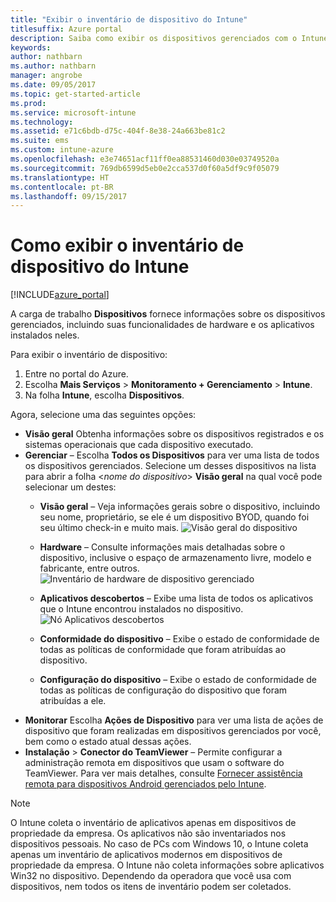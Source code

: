 ```yaml
---
title: "Exibir o inventário de dispositivo do Intune"
titlesuffix: Azure portal
description: Saiba como exibir os dispositivos gerenciados com o Intune e entender seu hardware e seus aplicativos instalados.
keywords: 
author: nathbarn
ms.author: nathbarn
manager: angrobe
ms.date: 09/05/2017
ms.topic: get-started-article
ms.prod: 
ms.service: microsoft-intune
ms.technology: 
ms.assetid: e71c6bdb-d75c-404f-8e38-24a663be81c2
ms.suite: ems
ms.custom: intune-azure
ms.openlocfilehash: e3e74651acf11ff0ea88531460d030e03749520a
ms.sourcegitcommit: 769db6599d5eb0e2cca537d0f60a5df9c9f05079
ms.translationtype: HT
ms.contentlocale: pt-BR
ms.lasthandoff: 09/15/2017
---
```

# <a name="how-to-view-intune-device-inventory"></a>Como exibir o inventário de dispositivo do Intune


[!INCLUDE[azure_portal](./includes/azure_portal.md)]

A carga de trabalho **Dispositivos** fornece informações sobre os dispositivos gerenciados, incluindo suas funcionalidades de hardware e os aplicativos instalados neles. 

Para exibir o inventário de dispositivo:

1. Entre no portal do Azure.
2. Escolha **Mais Serviços** > **Monitoramento + Gerenciamento** > **Intune**.
3. Na folha **Intune**, escolha **Dispositivos**.

Agora, selecione uma das seguintes opções:

- **Visão geral** Obtenha informações sobre os dispositivos registrados e os sistemas operacionais que cada dispositivo executado.
- **Gerenciar** – Escolha **Todos os Dispositivos** para ver uma lista de todos os dispositivos gerenciados.
    Selecione um desses dispositivos na lista para abrir a folha <*nome do dispositivo*> **Visão geral** na qual você pode selecionar um destes:
    - **Visão geral** – Veja informações gerais sobre o dispositivo, incluindo seu nome, proprietário, se ele é um dispositivo BYOD, quando foi seu último check-in e muito mais.
    ![Visão geral do dispositivo](./media/device-overview.png)
    - **Hardware** – Consulte informações mais detalhadas sobre o dispositivo, inclusive o espaço de armazenamento livre, modelo e fabricante, entre outros.
    ![Inventário de hardware de dispositivo gerenciado](./media/hardware-inventory.png)
    - **Aplicativos descobertos** – Exibe uma lista de todos os aplicativos que o Intune encontrou instalados no dispositivo.
    ![Nó Aplicativos descobertos](./media/detected-applications.png)
    


    - **Conformidade do dispositivo** – Exibe o estado de conformidade de todas as políticas de conformidade que foram atribuídas ao dispositivo.
    - **Configuração do dispositivo** – Exibe o estado de conformidade de todas as políticas de configuração do dispositivo que foram atribuídas a ele.
- **Monitorar** Escolha **Ações de Dispositivo** para ver uma lista de ações de dispositivo que foram realizadas em dispositivos gerenciados por você, bem como o estado atual dessas ações.
- **Instalação** > **Conector do TeamViewer** – Permite configurar a administração remota em dispositivos que usam o software do TeamViewer. Para ver mais detalhes, consulte [Fornecer assistência remota para dispositivos Android gerenciados pelo Intune](/intune/device-profile-android-teamviewer).

>[!NOTE]
> O Intune coleta o inventário de aplicativos apenas em dispositivos de propriedade da empresa. Os aplicativos não são inventariados nos dispositivos pessoais. No caso de PCs com Windows 10, o Intune coleta apenas um inventário de aplicativos modernos em dispositivos de propriedade da empresa. O Intune não coleta informações sobre aplicativos Win32 no dispositivo.
> Dependendo da operadora que você usa com dispositivos, nem todos os itens de inventário podem ser coletados.
